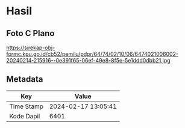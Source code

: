# Hasil

## Foto C Plano

https://sirekap-obj-formc.kpu.go.id/cb52/pemilu/pdpr/64/74/02/10/06/6474021006002-20240214-215916--0e391f65-06ef-49e8-8f5e-5e1ddd0dbb21.jpg


## Metadata

| Key        | Value               |
| ---------- | ------------------- |
| Time Stamp | 2024-02-17 13:05:41 |
| Kode Dapil | 6401                |



